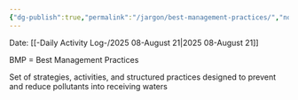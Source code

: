 ```yaml
---
{"dg-publish":true,"permalink":"/jargon/best-management-practices/","noteIcon":"","created":"2025-08-21T12:07:15.355-05:00"}
---
```


Date: [[-Daily Activity Log-/2025 08-August 21\|2025 08-August 21]]

BMP = Best Management Practices

Set of strategies, activities, and structured practices designed to prevent and reduce pollutants into receiving waters
